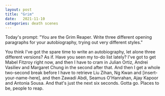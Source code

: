 ```yaml
---
layout: post
title: "Grim"
date:   2021-11-10
categories: death scenes
---
```

Today's prompt: "You are the Grim Reaper. Write three different opening paragraphs for your autobiography, trying out very different styles."

You think I've got the spare time to write an autobiography, let alone three different versions? As if. Have you seen my to-do list lately? I've got to get Mabel Fitzroy right now, and then I have to cram in Julian Ortiz, Andrei Vasiliev and Margaret Chung in the second after that. And then I get a whole two-second break before I have to retrieve Liu Zihan, Ng Kwan and [insert-your-name-here], and then Zawadi Abdi, Seamus O'Hanrahan, Ajay Kapoor and Antonia Sousa. And that's just the next six seconds. Gotta go. Places to be, people to reap.

